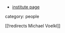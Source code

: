 
* [institute page](http://www.uni-regensburg.de/Fakultaeten/nat_Fak_I/personen/wissbang.html)

category: people

[[!redirects Michael Voelkl]]